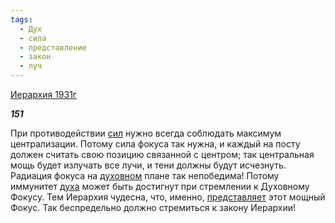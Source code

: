 ```yaml
---
tags:
  - Дух
  - сила
  - представление
  - закон
  - луч
---
```

[Иерархия 1931г](https://127.0.0.1:4002/agni/1931)

___151___

При противодействии [сил](../../../tags/#сила) нужно всегда соблюдать максимум централизации. Потому сила фокуса так нужна, и каждый на посту должен считать свою позицию связанной с центром; так центральная мощь будет излучать все лучи, и тени должны будут исчезнуть. Радиация фокуса на [духовном](../../../tags/#Дух) плане так непобедима! Потому иммунитет [духа](../../../tags/#Дух) может быть достигнут при стремлении к Духовному Фокусу. Тем Иерархия чудесна, что, именно, [представляет](../../../tags/#представление) этот мощный Фокус. Так беспредельно должно стремиться к закону Иерархии!   


